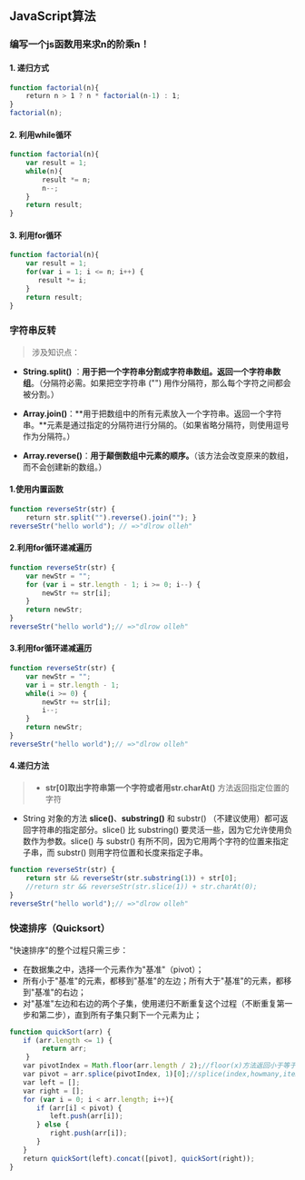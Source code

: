 ## JavaScript算法

### 编写一个js函数用来求n的阶乘n！
#### 1. 递归方式   

```javascript
function factorial(n){
    return n > 1 ? n * factorial(n-1) : 1;
}
factorial(n);
```
#### 2. 利用while循环
```javascript
function factorial(n){
	var result = 1;
	while(n){
		result *= n;
		n--;
	}
	return result;
}
```
#### 3. 利用for循环
```javascript
function factorial(n){
	var result = 1;
	for(var i = 1; i <= n; i++) {
	   result *= i;
	}
	return result;
}
```
### 字符串反转
> 涉及知识点：
>
* **String.split()** ：**用于把一个字符串分割成字符串数组。返回一个字符串数组**。（分隔符必需。如果把空字符串 ("") 用作分隔符，那么每个字符之间都会被分割。）
>
* **Array.join()**：**用于把数组中的所有元素放入一个字符串。返回一个字符串。**元素是通过指定的分隔符进行分隔的。（如果省略分隔符，则使用逗号作为分隔符。）
>
* **Array.reverse()**：**用于颠倒数组中元素的顺序。**（该方法会改变原来的数组，而不会创建新的数组。）

#### 1.使用内置函数
```javascript
function reverseStr(str) {
    return str.split("").reverse().join(""); }
reverseStr("hello world"); // =>"dlrow olleh"
```
#### 2.利用for循环递减遍历
```javascript
function reverseStr(str) {
	var newStr = "";
	for (var i = str.length - 1; i >= 0; i--) {
		newStr += str[i];
	}
	return newStr;
}
reverseStr("hello world");// =>"dlrow olleh"
```
#### 3.利用for循环递减遍历
```javascript
function reverseStr(str) {
    var newStr = "";
    var i = str.length - 1;
    while(i >= 0) {
        newStr += str[i];
    	i--;
    }
    return newStr;
}
reverseStr("hello world");// =>"dlrow olleh"
```
#### 4.递归方法
> * **str[0]**取出字符串第一个字符或者用**str.charAt()** 方法返回指定位置的字符  
* String 对象的方法 **slice()**、**substring()** 和 substr() （不建议使用）都可返回字符串的指定部分。slice() 比 substring() 要灵活一些，因为它允许使用负数作为参数。slice() 与 substr() 有所不同，因为它用两个字符的位置来指定子串，而 substr() 则用字符位置和长度来指定子串。

```javascript
function reverseStr(str) {
	return str && reverseStr(str.substring(1)) + str[0];
	//return str && reverseStr(str.slice(1)) + str.charAt(0);
}
reverseStr("hello world");// =>"dlrow olleh"
```
### 快速排序（Quicksort）
"快速排序"的整个过程只需三步：

* 在数据集之中，选择一个元素作为"基准"（pivot）；
* 所有小于"基准"的元素，都移到"基准"的左边；所有大于"基准"的元素，都移到"基准"的右边；
* 对"基准"左边和右边的两个子集，使用递归不断重复这个过程（不断重复第一步和第二步），直到所有子集只剩下一个元素为止；

```javascript
function quickSort(arr) {
　　if (arr.length <= 1) {
		return arr;
	}
　　var pivotIndex = Math.floor(arr.length / 2);//floor(x)方法返回小于等于x的最大整数
　　var pivot = arr.splice(pivotIndex, 1)[0];//splice(index,howmany,item1,..,itemX)向数组中添加/删除项目，然后返回被删除的项目的新数组，该方法会改变原数组
　　var left = [];
　　var right = [];
　　for (var i = 0; i < arr.length; i++){
　　　　if (arr[i] < pivot) {
　　　　　　left.push(arr[i]);
　　　　} else {
　　　　　　right.push(arr[i]);
　　　　}
　　}
　　return quickSort(left).concat([pivot], quickSort(right));
}
```




